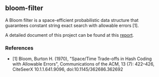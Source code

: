 ## bloom-filter

A Bloom filter is a space-efficient probabilistic data structure that
guarantees constant string exact search with allowable errors [1].

A detailed document of this project can be found at this [report](./report.pdf).

### References

- [1] Bloom, Burton H. (1970), "Space/Time Trade-offs in Hash Coding with Allowable Errors", Communications of the ACM, 13 (7): 422–426, CiteSeerX 10.1.1.641.9096, doi:10.1145/362686.362692
